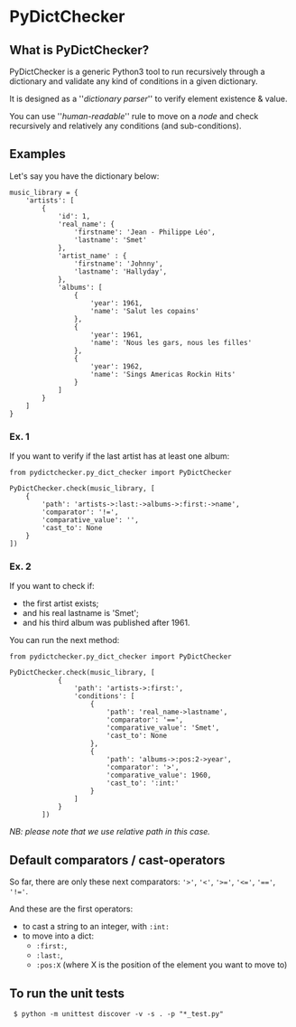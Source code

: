 # PyDictChecker

## What is PyDictChecker?

PyDictChecker is a generic Python3 tool to run recursively through a dictionary and validate any kind of conditions in a given dictionary.

It is designed as a ''_dictionary parser_'' to verify element existence & value.

You can use ''_human-readable_'' rule to move on a _node_ and check recursively and relatively any conditions (and sub-conditions).

## Examples

Let's say you have the dictionary below:   

```
music_library = {
    'artists': [
        {
            'id': 1,
            'real_name': {
                'firstname': 'Jean - Philippe Léo',
                'lastname': 'Smet'
            },
            'artist_name' : {
                'firstname': 'Johnny',
                'lastname': 'Hallyday',
            },
            'albums': [
                {
                    'year': 1961,
                    'name': 'Salut les copains'
                },
                {
                    'year': 1961,
                    'name': 'Nous les gars, nous les filles'
                },
                {
                    'year': 1962,
                    'name': 'Sings Americas Rockin Hits'
                }
            ]
        }
    ]
}
```

### Ex. 1

If you want to verify if the last artist has at least one album:

```
from pydictchecker.py_dict_checker import PyDictChecker

PyDictChecker.check(music_library, [
    {
        'path': 'artists->:last:->albums->:first:->name',
        'comparator': '!=',
        'comparative_value': '',
        'cast_to': None
    }
])
```

### Ex. 2

If you want to check if: 
- the first artist exists;
- and his real lastname is 'Smet';
- and his third album was published after 1961.

You can run the next method: 

```
from pydictchecker.py_dict_checker import PyDictChecker

PyDictChecker.check(music_library, [
            {
                'path': 'artists->:first:',
                'conditions': [
                    {
                        'path': 'real_name->lastname',
                        'comparator': '==',
                        'comparative_value': 'Smet',
                        'cast_to': None
                    },
                    {
                        'path': 'albums->:pos:2->year',
                        'comparator': '>',
                        'comparative_value': 1960,
                        'cast_to': ':int:'
                    }
                ]
            }
        ])
```

_NB: please note that we use relative path in this case._

## Default comparators / cast-operators

So far, there are only these next comparators: ```'>'```, ```'<'```, ```'>='```, ```'<='```, ```'=='```, ```'!='```.

And these are the first operators:
 
 - to cast a string to an integer, with ```:int:```
 - to move into a dict: 
    - ```:first:```, 
    - ```:last:```, 
    - ```:pos:X``` (where X is the position of the element you want to move to)    

## To run the unit tests

```
 $ python -m unittest discover -v -s . -p "*_test.py"
```